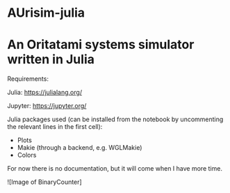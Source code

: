 # AUrisim-julia
# An Oritatami systems simulator written in Julia

Requirements: 

Julia: https://julialang.org/

Jupyter: https://jupyter.org/

Julia packages used (can be installed from the notebook by uncommenting the relevant lines in the first cell):
- Plots
- Makie (through a backend, e.g. WGLMakie)
- Colors


For now there is no documentation, but it will come when I have more time.


![Image of BinaryCounter]

